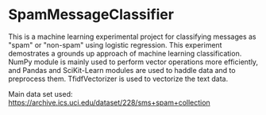 # SpamMessageClassifier

This is a machine learning experimental project for classifying messages as "spam" or "non-spam" using logistic regression.
This experiment demostrates a grounds up approach of machine learning classification. NumPy module is mainly used to perform vector operations more efficiently, and Pandas and SciKit-Learn modules are used to haddle data and to preprocess them. TfidfVectorizer is used to vectorize the text data.

Main data set used: https://archive.ics.uci.edu/dataset/228/sms+spam+collection